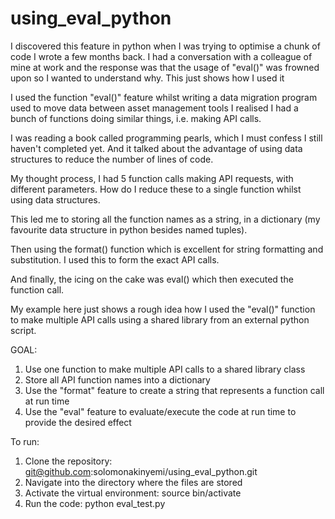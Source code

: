 # using_eval_python
I discovered this feature in python when I was trying to optimise a chunk of code I wrote a few months back. I had a conversation with a colleague of mine at work and the response was that the usage of "eval()" was frowned upon so I wanted to understand why. This just shows how I used it

I used the function "eval()" feature whilst writing a data migration program used to move data between asset management tools I realised I had a bunch of functions doing similar things, i.e. making API calls. 

I was reading a book called programming pearls, which I must confess I still haven't completed yet. And it talked about the advantage of using data structures to reduce the number of lines of code. 

My thought process, I had 5 function calls making API requests, with different parameters. How do I reduce these to a single function whilst using data structures.

This led me to storing all the function names as a string, in a dictionary (my favourite data structure in python besides named tuples). 

Then using the format() function which is excellent for string formatting and substitution. I used this to form the exact API calls. 

And finally, the icing on the cake was eval() which then executed the function call.

My example here just shows a rough idea how I used the "eval()" function to make multiple API calls using a shared library from an external python script.

GOAL: 

1. Use one function to make multiple API calls to a shared library class
2. Store all API function names into a dictionary
3. Use the "format" feature to create a string that represents a function call at run time
4. Use the "eval" feature to evaluate/execute the code at run time to provide the desired effect

To run: 
1. Clone the repository: git@github.com:solomonakinyemi/using_eval_python.git
2. Navigate into the directory where the files are stored
3. Activate the virtual environment: source bin/activate
4. Run the code: python eval_test.py
